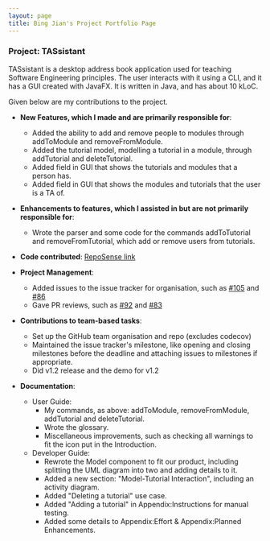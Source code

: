 ```yaml
---
layout: page
title: Bing Jian's Project Portfolio Page
---
```


### Project: TASsistant

TASsistant is a desktop address book application used for teaching Software Engineering principles.
The user interacts with it using a CLI, and it has a GUI created with JavaFX.
It is written in Java, and has about 10 kLoC.

Given below are my contributions to the project.

* **New Features, which I made and are primarily responsible for**:
    * Added the ability to add and remove people to modules through addToModule and removeFromModule.
    * Added the tutorial model, modelling a tutorial in a module, through addTutorial and deleteTutorial.
    * Added field in GUI that shows the tutorials and modules that a person has.
    * Added field in GUI that shows the modules and tutorials that the user is a TA of.

* **Enhancements to features, which I assisted in but are not primarily responsible for**:
  * Wrote the parser and some code for the commands addToTutorial and removeFromTutorial, which add or remove users from tutorials.

* **Code contributed**: [RepoSense link](https://nus-cs2103-ay2324s1.github.io/tp-dashboard/?search=cbj252&sort=groupTitle&sortWithin=title&timeframe=commit&mergegroup=&groupSelect=groupByRepos&breakdown=true&checkedFileTypes=docs~functional-code~test-code&since=2023-09-22&tabOpen=true&tabType=authorship&tabAuthor=cbj252&tabRepo=AY2324S1-CS2103T-F12-3%2Ftp%5Bmaster%5D&authorshipIsMergeGroup=false&authorshipFileTypes=docs~functional-code~test-code&authorshipIsBinaryFileTypeChecked=false&authorshipIsIgnoredFilesChecked=false)

* **Project Management**:
    * Added issues to the issue tracker for organisation, such as [#105](https://github.com/AY2324S1-CS2103T-F12-3/tp/issues/105)
and [#86](https://github.com/AY2324S1-CS2103T-F12-3/tp/issues/86)
    * Gave PR reviews, such as [#92](https://github.com/AY2324S1-CS2103T-F12-3/tp/pull/92) and [#83](https://github.com/AY2324S1-CS2103T-F12-3/tp/pull/83)

* **Contributions to team-based tasks**:
    * Set up the GitHub team organisation and repo (excludes codecov)
    * Maintained the issue tracker's milestone, like opening and closing milestones before the deadline and attaching issues
to milestones if appropriate.
    * Did v1.2 release and the demo for v1.2

* **Documentation**:
    * User Guide:
        * My commands, as above: addToModule, removeFromModule, addTutorial and deleteTutorial.
        * Wrote the glossary.
        * Miscellaneous improvements, such as checking all warnings to fit the icon put in the Introduction.
    * Developer Guide:
        * Rewrote the Model component to fit our product, including splitting the UML diagram into two and adding details to it.
        * Added a new section: "Model-Tutorial Interaction", including an activity diagram.
        * Added "Deleting a tutorial" use case.
        * Added "Adding a tutorial" in Appendix:Instructions for manual testing.
        * Added some details to Appendix:Effort & Appendix:Planned Enhancements.